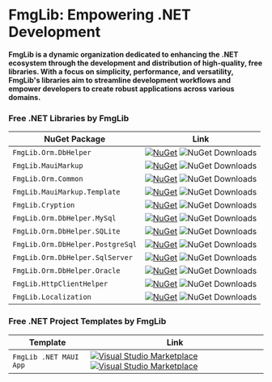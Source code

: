 # FmgLib: Empowering .NET Development 

**FmgLib is a dynamic organization dedicated to enhancing the .NET ecosystem through the development and distribution of high-quality, free libraries. With a focus on simplicity, performance, and versatility, FmgLib's libraries aim to streamline development workflows and empower developers to create robust applications across various domains.**

<!-- ![FmgLib](https://github.com/FmgLib/.github/assets/73774639/96068aca-4ce0-4f0f-adbb-f2090742520e) -->

### Free .NET Libraries by FmgLib

| NuGet Package | Link |
|--------------|------|
| `FmgLib.Orm.DbHelper` | [![NuGet](https://img.shields.io/nuget/v/FmgLib.Orm.DbHelper?includePreReleases=true)](https://www.nuget.org/packages/FmgLib.Orm.DbHelper/) ![NuGet Downloads](https://img.shields.io/nuget/dt/FmgLib.Orm.DbHelper.svg) |
| `FmgLib.MauiMarkup` | [![NuGet](https://img.shields.io/nuget/v/FmgLib.MauiMarkup?includePreReleases=true)](https://www.nuget.org/packages/FmgLib.MauiMarkup/) ![NuGet Downloads](https://img.shields.io/nuget/dt/FmgLib.MauiMarkup.svg) |
| `FmgLib.Orm.Common` | [![NuGet](https://img.shields.io/nuget/v/FmgLib.Orm.Common?includePreReleases=true)](https://www.nuget.org/packages/FmgLib.Orm.Common/) ![NuGet Downloads](https://img.shields.io/nuget/dt/FmgLib.Orm.Common.svg) |
| `FmgLib.MauiMarkup.Template` | [![NuGet](https://img.shields.io/nuget/v/FmgLib.MauiMarkup.Template?includePreReleases=true)](https://www.nuget.org/packages/FmgLib.MauiMarkup.Template/) ![NuGet Downloads](https://img.shields.io/nuget/dt/FmgLib.MauiMarkup.Template.svg) |
| `FmgLib.Cryption` | [![NuGet](https://img.shields.io/nuget/v/FmgLib.Cryption?includePreReleases=true)](https://www.nuget.org/packages/FmgLib.Cryption/) ![NuGet Downloads](https://img.shields.io/nuget/dt/FmgLib.Cryption.svg) |
| `FmgLib.Orm.DbHelper.MySql` | [![NuGet](https://img.shields.io/nuget/v/FmgLib.Orm.DbHelper.MySql?includePreReleases=true)](https://www.nuget.org/packages/FmgLib.Orm.DbHelper.MySql/) ![NuGet Downloads](https://img.shields.io/nuget/dt/FmgLib.Orm.DbHelper.MySql.svg) |
| `FmgLib.Orm.DbHelper.SQLite` | [![NuGet](https://img.shields.io/nuget/v/FmgLib.Orm.DbHelper.SQLite?includePreReleases=true)](https://www.nuget.org/packages/FmgLib.Orm.DbHelper.SQLite/) ![NuGet Downloads](https://img.shields.io/nuget/dt/FmgLib.Orm.DbHelper.SQLite.svg) |
| `FmgLib.Orm.DbHelper.PostgreSql` | [![NuGet](https://img.shields.io/nuget/v/FmgLib.Orm.DbHelper.PostgreSql?includePreReleases=true)](https://www.nuget.org/packages/FmgLib.Orm.DbHelper.PostgreSql/) ![NuGet Downloads](https://img.shields.io/nuget/dt/FmgLib.Orm.DbHelper.PostgreSql.svg) |
| `FmgLib.Orm.DbHelper.SqlServer` | [![NuGet](https://img.shields.io/nuget/v/FmgLib.Orm.DbHelper.SqlServer?includePreReleases=true)](https://www.nuget.org/packages/FmgLib.Orm.DbHelper.SqlServer/) ![NuGet Downloads](https://img.shields.io/nuget/dt/FmgLib.Orm.DbHelper.SqlServer.svg) |
| `FmgLib.Orm.DbHelper.Oracle` | [![NuGet](https://img.shields.io/nuget/v/FmgLib.Orm.DbHelper.Oracle?includePreReleases=true)](https://www.nuget.org/packages/FmgLib.Orm.DbHelper.Oracle/) ![NuGet Downloads](https://img.shields.io/nuget/dt/FmgLib.Orm.DbHelper.Oracle.svg) |
| `FmgLib.HttpClientHelper` | [![NuGet](https://img.shields.io/nuget/v/FmgLib.HttpClientHelper?includePreReleases=true)](https://www.nuget.org/packages/FmgLib.HttpClientHelper/) ![NuGet Downloads](https://img.shields.io/nuget/dt/FmgLib.HttpClientHelper.svg) |
| `FmgLib.Localization` | [![NuGet](https://img.shields.io/nuget/v/FmgLib.Localization?includePreReleases=false)](https://www.nuget.org/packages/FmgLib.Localization/) ![NuGet Downloads](https://img.shields.io/nuget/dt/FmgLib.Localization.svg) |


### Free .NET Project Templates by FmgLib

| Template | Link |
|--------------|------|
| `FmgLib .NET MAUI App` | [![Visual Studio Marketplace](https://img.shields.io/visual-studio-marketplace/r/FmgLib.FmgLibMauiMarkupTemplate)](https://marketplace.visualstudio.com/items?itemName=FmgLib.FmgLibMauiMarkupTemplate&ssr=false#overview) [![Visual Studio Marketplace](https://img.shields.io/visual-studio-marketplace/i/FmgLib.FmgLibMauiMarkupTemplate)](https://marketplace.visualstudio.com/items?itemName=FmgLib.FmgLibMauiMarkupTemplate&ssr=false#overview)|
